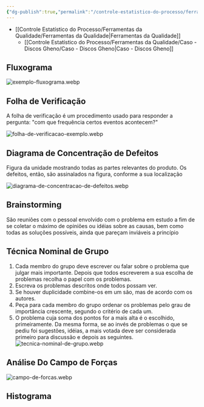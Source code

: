 ```yaml
---
{"dg-publish":true,"permalink":"/controle-estatistico-do-processo/ferramentas-da-qualidade/ferramentas-da-qualidade/","dgShowLocalGraph":true,"created":"2025-05-21T08:18:50.133-03:00"}
---
```





- [[Controle Estatístico do Processo/Ferramentas da Qualidade/Ferramentas da Qualidade\|Ferramentas da Qualidade]]
	- [[Controle Estatístico do Processo/Ferramentas da Qualidade/Caso - Discos Gheno/Caso - Discos Gheno\|Caso - Discos Gheno]]



## Fluxograma

![exemplo-fluxograma.webp](/img/user/Controle%20Estat%C3%ADstico%20do%20Processo/Ferramentas%20da%20Qualidade/_attachments/exemplo-fluxograma.webp)

## Folha de Verificação

A folha de verificação é um procedimento usado para responder a pergunta: "com que frequência certos eventos acontecem?"

![folha-de-verificacao-exemplo.webp](/img/user/Controle%20Estat%C3%ADstico%20do%20Processo/Ferramentas%20da%20Qualidade/_attachments/folha-de-verificacao-exemplo.webp)

## Diagrama de Concentração de Defeitos

Figura da unidade mostrando todas as partes relevantes do produto. Os defeitos, então, são assinalados na figura, conforme a sua localização

![diagrama-de-concentracao-de-defeitos.webp](/img/user/Controle%20Estat%C3%ADstico%20do%20Processo/Ferramentas%20da%20Qualidade/_attachments/diagrama-de-concentracao-de-defeitos.webp)

## Brainstorming

São reuniões com o pessoal envolvido com o problema em estudo a fim de se coletar o máximo de opiniões ou idéias sobre as causas, bem como todas as soluções possíveis, ainda que pareçam inviáveis a princípio

## Técnica Nominal de Grupo

1. Cada membro do grupo deve escrever ou falar sobre o problema que julgar mais
importante. Depois que todos escreverem a sua escolha de problemas recolha o papel
com os problemas.
2. Escreva os problemas descritos onde todos possam ver.
3. Se houver duplicidade combine-os em um são, mas de acordo com os autores.
4. Peça para cada membro do grupo ordenar os problemas pelo grau de importância
crescente, segundo o critério de cada um.
5. O problema cuja soma dos pontos for a mais alta é o escolhido, primeiramente. Da
mesma forma, se ao invés de problemas o que se pediu foi sugestões, idéias, a mais
votada deve ser considerada primeiro para discussão e depois as seguintes.
![tecnica-nominal-de-grupo.webp](/img/user/Controle%20Estat%C3%ADstico%20do%20Processo/Ferramentas%20da%20Qualidade/_attachments/tecnica-nominal-de-grupo.webp)

## Análise Do Campo de Forças

![campo-de-forcas.webp](/img/user/Controle%20Estat%C3%ADstico%20do%20Processo/Ferramentas%20da%20Qualidade/_attachments/campo-de-forcas.webp)

## Histograma
